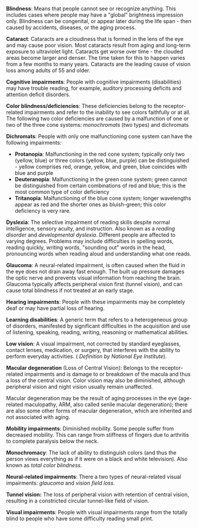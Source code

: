 
**Blindness**: Means that people cannot see or recognize anything. This includes cases where people may have a "global" brightness impression only. Blindness can be congenital, or appear later during the life span - then caused by accidents, diseases, or the aging process.

**Cataract**: Cataracts are a cloudiness that is formed in the lens of the eye and may cause poor vision. Most cataracts result from aging and long-term exposure to ultraviolet light. Cataracts get worse over time - the clouded areas become larger and denser. The time taken for this to happen varies from a few months to many years. Cataracts are the leading cause of vision loss among adults of 55 and older.

**Cognitive impairments**: People with cognitive impairments (disabilities) may have trouble reading, for example, auditory processing deficits and attention deficit disorders.

**Color blindness/deficiencies**: These deficiencies belong to the receptor-related impairments and refer to the inability to see colors faithfully or at all. The following two color deficiencies are caused by a malfunction of one or two of the three cone systems: _monochromats_ (two types) and dichromats

**Dichromats**: People with only one malfunctioning cone system can have the following impairments:

* **Protanopia**: Malfunctioning in the red cone system; typically only two (yellow, blue) or three colors (yellow, blue, purple) can be distinguished - yellow comprises red, orange, yellow, and green, blue coincides with blue and purple
* **Deuteranopia**: Malfunctioning in the green cone system; green cannot be distinguished from certain combinations of red and blue; this is the most common type of color deficiency
* **Tritanopia**: Malfunctioning of the blue cone system; longer wavelengths appear as red and the shorter ones as bluish-green; this color deficiency is very rare.

**Dyslexia**: The selective impairment of reading skills despite normal intelligence, sensory acuity, and instruction. Also known as a _reading disorder_ and _developmental dyslexia_. Different people are affected to varying degrees. Problems may include difficulties in spelling words, reading quickly, writing words, "sounding out" words in the head, pronouncing words when reading aloud and understanding what one reads.

**Glaucoma**: A neural-related impairment, is often caused when the fluid in the eye does not drain away fast enough. The built up pressure damages the optic nerve and prevents visual information from reaching the brain. Glaucoma typically affects peripheral vision first (tunnel vision), and can cause total blindness if not treated at an early stage.

**Hearing impairments**: People with these impairments may be completely deaf or may have partial loss of hearing.

**Learning disabilities**: A generic term that refers to a heterogeneous group of disorders, manifested by significant difficulties in the acquisition and use of listening, speaking, reading, writing, reasoning or mathematical abilities.

**Low vision**: A visual impairment, not corrected by standard eyeglasses, contact lenses, medication, or surgery, that interferes with the ability to perform everyday activities. ( _Definition by National Eye Institute_).

**Macular degeneration** (Loss of Central Vision): Belongs to the receptor-related impairments and is damage to or breakdown of the macula and thus a loss of the central vision. Color vision may also be diminished, although peripheral vision and night vision usually remain unaffected.

Macular degeneration may be the result of aging processes in the eye (age-related maculopathy, ARM, also called senile macular degeneration); there are also some other forms of macular degeneration, which are inherited and not associated with aging.

**Mobility impairments**: Diminished mobility. Some people suffer from decreased mobility. This can range from stiffness of fingers due to arthritis to complete paralysis below the neck.

**Monochromacy**: The lack of ability to distinguish colors (and thus the person views everything as if it were on a black and white television). Also known as _total color blindness_.

**Neural-related impairments**: There a two types of neural-related visual impairments: _glaucoma_ and _vision field loss._

**Tunnel vision:** The loss of peripheral vision with retention of central vision, resulting in a constricted circular tunnel-like field of vision.

**Visual impairments**: People with visual impairments range from the totally blind to people who have some difficulty reading small print.
